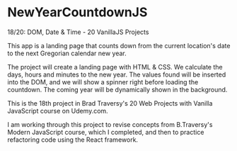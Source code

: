 # NewYearCountdownJS
18/20: DOM, Date &amp; Time - 20 VanillaJS Projects

This app is a landing page that counts down from the current location's date to the next Gregorian calendar new year.

The project will create a landing page with HTML & CSS.  We calculate the days, hours and minutes to the new year.  The values found will be inserted into the DOM, and we will show a spinner right before loading the countdown.  The coming year will be dynamically shown in the background.

This is the 18th project in Brad Traversy's 20 Web Projects with Vanilla JavaScript course on Udemy.com.

I am working through this project to revise concepts from B.Traversy's Modern JavaScript course, which I completed, and then to practice refactoring code using the React framework.
